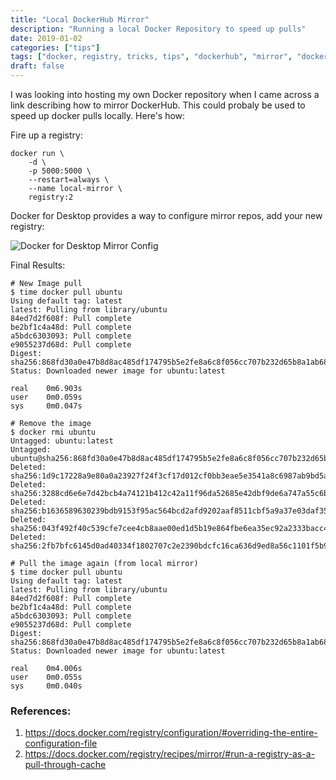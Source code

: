 ```yaml
---
title: "Local DockerHub Mirror"
description: "Running a local Docker Repository to speed up pulls"
date: 2019-01-02
categories: ["tips"]
tags: ["docker, registry, tricks, tips", "dockerhub", "mirror", "docker"]
draft: false
---
```


I was looking into hosting my own Docker repository when I came across a link describing how to mirror DockerHub. This could probaly be used to speed up docker pulls locally. Here's how:

Fire up a registry:
```
docker run \
    -d \
    -p 5000:5000 \
    --restart=always \
    --name local-mirror \
    registry:2
```

Docker for Desktop provides a way to configure mirror repos, add your new registry:

![Docker for Desktop Mirror Config](../../img/registry-mirror.png)

Final Results: 

```
# New Image pull
$ time docker pull ubuntu
Using default tag: latest
latest: Pulling from library/ubuntu
84ed7d2f608f: Pull complete
be2bf1c4a48d: Pull complete
a5bdc6303093: Pull complete
e9055237d68d: Pull complete
Digest: sha256:868fd30a0e47b8d8ac485df174795b5e2fe8a6c8f056cc707b232d65b8a1ab68
Status: Downloaded newer image for ubuntu:latest

real    0m6.903s
user    0m0.059s
sys     0m0.047s

# Remove the image
$ docker rmi ubuntu
Untagged: ubuntu:latest
Untagged: ubuntu@sha256:868fd30a0e47b8d8ac485df174795b5e2fe8a6c8f056cc707b232d65b8a1ab68
Deleted: sha256:1d9c17228a9e80a0a23927f24f3cf17d012cf0bb3eae5e3541a8c6987ab9bd5a
Deleted: sha256:3288cd6e6e7d42bcb4a74121b412c42a11f96da52685e42dbf9de6a747a55c6b
Deleted: sha256:b1636589630239bdb9153f95ac564bcd2afd9202aaf8511cbf5a9a37e03daf35
Deleted: sha256:043f492f40c539cfe7cee4cb8aae00ed1d5b19e864fbe6ea35ec92a2333bacc4
Deleted: sha256:2fb7bfc6145d0ad40334f1802707c2e2390bdcfc16ca636d9ed8a56c1101f5b9

# Pull the image again (from local mirror)
$ time docker pull ubuntu
Using default tag: latest
latest: Pulling from library/ubuntu
84ed7d2f608f: Pull complete
be2bf1c4a48d: Pull complete
a5bdc6303093: Pull complete
e9055237d68d: Pull complete
Digest: sha256:868fd30a0e47b8d8ac485df174795b5e2fe8a6c8f056cc707b232d65b8a1ab68
Status: Downloaded newer image for ubuntu:latest

real    0m4.006s
user    0m0.055s
sys     0m0.040s
```

### References:
1. https://docs.docker.com/registry/configuration/#overriding-the-entire-configuration-file
2. https://docs.docker.com/registry/recipes/mirror/#run-a-registry-as-a-pull-through-cache
